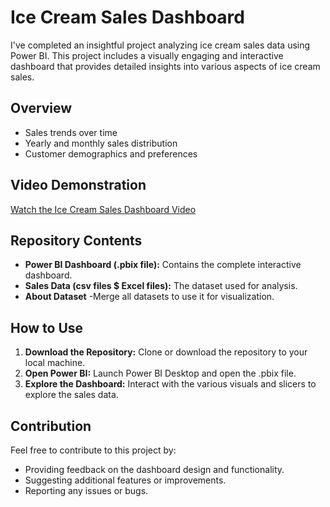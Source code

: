 # Ice Cream Sales Dashboard

I've completed an insightful project analyzing ice cream sales data using Power BI. This project includes a visually engaging and interactive dashboard that provides detailed insights into various aspects of ice cream sales.

## Overview
- Sales trends over time
- Yearly and monthly sales distribution
- Customer demographics and preferences

## Video Demonstration
[Watch the Ice Cream Sales Dashboard Video](https://drive.google.com/file/d/1zVq7TRIOQT9ay_0MNOYjP-__oBeEMHDK/view?usp=drive_link)

## Repository Contents
- **Power BI Dashboard (.pbix file):** Contains the complete interactive dashboard.
- **Sales Data (csv files $ Excel files):** The dataset used for analysis.
- **About Dataset** -Merge all datasets to use it for visualization.

## How to Use
1. **Download the Repository:** Clone or download the repository to your local machine.
2. **Open Power BI:** Launch Power BI Desktop and open the .pbix file.
3. **Explore the Dashboard:** Interact with the various visuals and slicers to explore the sales data.

## Contribution
Feel free to contribute to this project by:
- Providing feedback on the dashboard design and functionality.
- Suggesting additional features or improvements.
- Reporting any issues or bugs.

